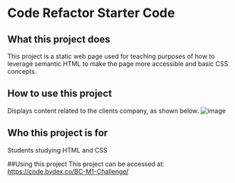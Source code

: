 # Code Refactor Starter Code

## What this project does
This project is a static web page used for teaching purposes of how to leverage semantic HTML to make the page more accessible and basic CSS concepts. 

## How to use this project
Displays content related to the clients company, as shown below.
![image](https://user-images.githubusercontent.com/119005046/215907196-f714ee37-b2ff-4e7e-8e47-dedc8890151e.png)


## Who this project is for
Students studying HTML and CSS

##Using this project
This project can be accessed at: https://code.bydex.co/BC-M1-Challenge/
